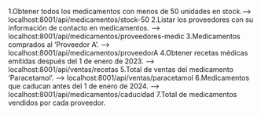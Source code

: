 1.Obtener todos los medicamentos con menos de 50 unidades en stock.--> localhost:8001/api/medicamentos/stock-50
2.Listar los proveedores con su información de contacto en medicamentos. --> localhost:8001/api/medicamentos/proveedores-medic
3.Medicamentos comprados al ‘Proveedor A’. --> localhost:8001/api/medicamentos/proveedorA
4.Obtener recetas médicas emitidas después del 1 de enero de 2023. --> localhost:8001/api/ventas/recetas
5.Total de ventas del medicamento ‘Paracetamol’. --> localhost:8001/api/ventas/paracetamol
6.Medicamentos que caducan antes del 1 de enero de 2024. --> localhost:8001/api/medicamentos/caducidad
7.Total de medicamentos vendidos por cada proveedor.